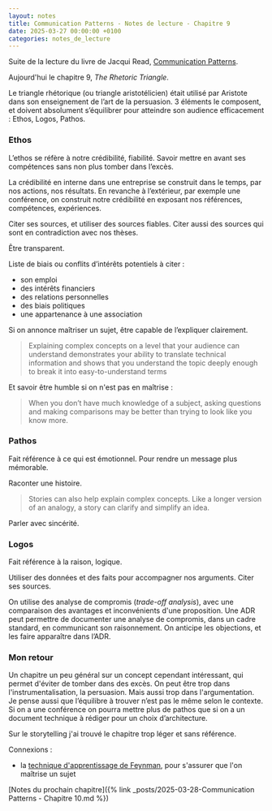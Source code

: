 ```yaml
---
layout: notes
title: Communication Patterns - Notes de lecture - Chapitre 9
date: 2025-03-27 00:00:00 +0100
categories: notes_de_lecture
---
```

Suite de la lecture du livre de Jacqui Read, [Communication Patterns](https://communicationpatternsbook.com/). 

Aujourd'hui le chapitre 9, _The Rhetoric Triangle_.  

Le triangle rhétorique (ou triangle aristotélicien) était utilisé par Aristote dans son enseignement de l’art de la persuasion. 
3 éléments le composent, et doivent absolument s’équilibrer pour atteindre son audience efficacement : Ethos, Logos, Pathos. 

### Ethos
L’ethos se réfère à notre crédibilité, fiabilité. 
Savoir mettre en avant ses compétences sans non plus tomber dans l’excès. 

La crédibilité en interne dans une entreprise se construit dans le temps, par nos actions, nos résultats. 
En revanche à l’extérieur, par exemple une conférence, on construit notre crédibilité en exposant nos références, compétences, expériences. 

Citer ses sources, et utiliser des sources fiables. 
Citer aussi des sources qui sont en contradiction avec nos thèses. 

Être transparent. 

Liste de biais ou conflits d’intérêts potentiels à citer : 
- son emploi
- des intérêts financiers
- des relations personnelles
- des biais politiques
- une appartenance à une association

Si on annonce maîtriser un sujet, être capable de l’expliquer clairement. 

> Explaining complex concepts on a level that your audience can understand demonstrates your ability to translate technical information and shows that you understand the topic deeply enough to break it into easy-to-understand terms

Et savoir être humble si on n'est pas en maîtrise : 

> When you don’t have much knowledge of a subject, asking questions and making comparisons may be better than trying to look like you know more.

### Pathos
Fait référence à ce qui est émotionnel. 
Pour rendre un message plus mémorable. 

Raconter une histoire. 

> Stories can also help explain complex concepts. 
> Like a longer version of an analogy, a story can clarify and simplify an idea.

Parler avec sincérité. 

### Logos
Fait référence à la raison, logique. 

Utiliser des données et des faits pour accompagner nos arguments. 
Citer ses sources. 

On utilise des analyse de compromis (_trade-off analysis_), avec une comparaison des avantages et inconvénients d'une proposition. 
Une ADR peut permettre de documenter une analyse de compromis, dans un cadre standard, en communicant son raisonnement. 
On anticipe les objections, et les faire apparaître dans l’ADR. 

### Mon retour
Un chapitre un peu général sur un concept cependant intéressant, qui permet d'éviter de tomber dans des excès. 
On peut être trop dans l'instrumentalisation, la persuasion. 
Mais aussi trop dans l'argumentation. 
Je pense aussi que l’équilibre à trouver n’est pas le même selon le contexte. 
Si on a une conférence on pourra mettre plus de pathos que si on a un document technique à rédiger pour un choix d’architecture. 

Sur le storytelling j'ai trouvé le chapitre trop léger et sans référence. 

Connexions : 
* la [technique d'apprentissage de Feynman](https://web.archive.org/web/20250118145805/https://nesslabs.com/feynman-technique), pour s'assurer que l'on maîtrise un sujet

[Notes du prochain chapitre]({% link _posts/2025-03-28-Communication Patterns - Chapitre 10.md %})
